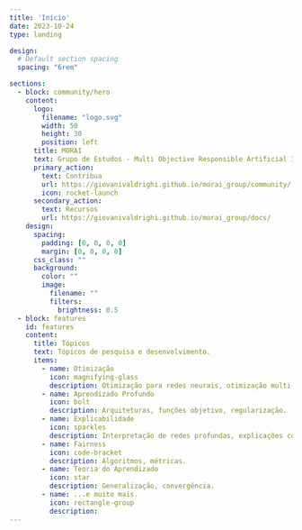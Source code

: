 ```yaml
---
title: 'Início'
date: 2023-10-24
type: landing

design:
  # Default section spacing
  spacing: "6rem"

sections:
  - block: community/hero
    content:
      logo:
        filename: "logo.svg"
        width: 50
        height: 30
        position: left
      title: MORAI
      text: Grupo de Estudos - Multi Objective Responsible Artificial Intelligence
      primary_action:
        text: Contribua
        url: https://giovanivaldrighi.github.io/morai_group/community/
        icon: rocket-launch
      secondary_action:
        text: Recursos
        url: https://giovanivaldrighi.github.io/morai_group/docs/
    design:
      spacing:
        padding: [0, 0, 0, 0]
        margin: [0, 0, 0, 0]
      css_class: ""
      background:
        color: ""
        image:
          filename: ""
          filters:
            brightness: 0.5
  - block: features
    id: features
    content:
      title: Tópicos
      text: Tópicos de pesquisa e desenvolvimento.
      items:
        - name: Otimização
          icon: magnifying-glass
          description: Otimização para redes neurais, otimização multi-objetivo.
        - name: Aprendizado Profundo
          icon: bolt
          description: Arquiteturas, funções objetivo, regularização.
        - name: Explicabilidade
          icon: sparkles
          description: Interpretação de redes profundas, explicações contrafactuais.
        - name: Fairness
          icon: code-bracket
          description: Algoritmos, métricas.
        - name: Teoria do Aprendizado
          icon: star
          description: Generalização, convergência.
        - name: ...e muito mais.
          icon: rectangle-group
          description: 
---
```

